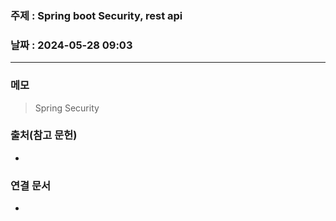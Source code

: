### 주제 : Spring boot  Security, rest api

### 날짜 : 2024-05-28 09:03
----
### 메모
> Spring Security
> 

### 출처(참고 문헌)
-

### 연결 문서
-
